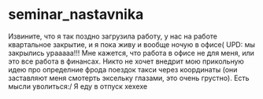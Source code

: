 # seminar_nastavnika
Извините, что я так поздно загрузила работу, у нас на работе квартальное закрытие, и я пока живу и вообще ночую в офисе(
UPD: мы закрылись урааааа!!! Мне кажется, что работа в офисе не для меня, или это все работа в финансах. Никто не хочет внедрит мою прикольную идею про определние фрода поездок такси через координаты (они заставляют меня смотерть эксельку глазами, это очень грустно). Есть мысли уволиться:/
Я еду в отпуск хехехе
